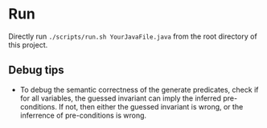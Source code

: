# Run

Directly run `./scripts/run.sh YourJavaFile.java` from the root directory of this project.

## Debug tips

- To debug the semantic correctness of the generate predicates, check if for all variables, the guessed invariant can imply the inferred pre-conditions. If not, then either the guessed invariant is wrong, or the inferrence of pre-conditions is wrong.
